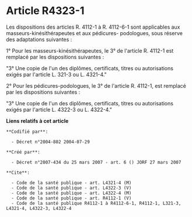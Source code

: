 # Article R4323-1

Les dispositions des articles R. 4112-1 à R. 4112-6-1 sont applicables aux masseurs-kinésithérapeutes et aux pédicures-
podologues, sous réserve des adaptations suivantes :

1° Pour les masseurs-kinésithérapeutes, le 3° de l'article R. 4112-1 est remplacé par les dispositions suivantes :

"3° Une copie de l'un des diplômes, certificats, titres ou autorisations exigés par l'article L. 321-3 ou L. 4321-4."

2° Pour les pédicures-podologues, le 3° de l'article R. 4112-1, est remplacé par les dispositions suivantes :

"3° Une copie de l'un des diplômes, certificats, titres ou autorisations exigés par l'article L. 4322-3 ou L. 4322-4."

**Liens relatifs à cet article**

	**Codifié par**:

	  - Décret n°2004-802 2004-07-29

	**Créé par**:

	  - Décret n°2007-434 du 25 mars 2007 - art. 6 () JORF 27 mars 2007

	**Cite**:

	  - Code de la santé publique - art. L4321-4 (M)
	  - Code de la santé publique - art. L4322-3 (V)
	  - Code de la santé publique - art. L4322-4 (M)
	  - Code de la santé publique - art. R4112-1 (V)
	  - Code de la santé publique R4112-1 à R4112-6-1, R4112-1, L321-3, L4321-4, L4322-3, L4322-4
